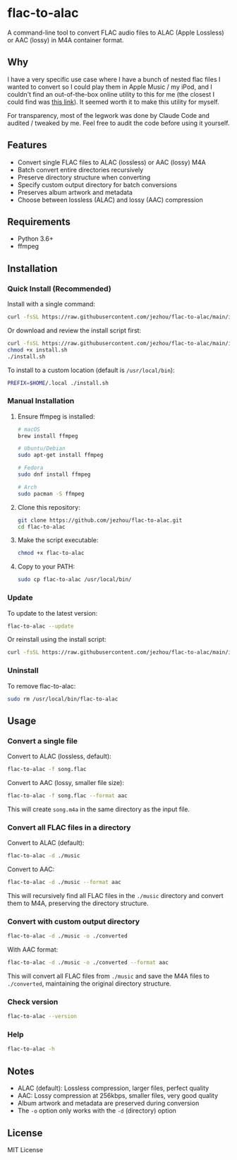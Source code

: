 # flac-to-alac

A command-line tool to convert FLAC audio files to ALAC (Apple Lossless) or AAC (lossy) in M4A container format.

## Why

I have a very specific use case where I have a bunch of nested flac files I wanted to convert so I could play them in Apple Music / my iPod, and I couldn't find an out-of-the-box online utility to this for me
(the closest I could find was [this link](https://unix.stackexchange.com/questions/415477/lossless-audio-conversion-from-flac-to-alac-using-ffmpeg)). It seemed worth it to make this utility for myself.

For transparency, most of the legwork was done by Claude Code and audited / tweaked by me. Feel free to audit the code before using it yourself.

## Features

- Convert single FLAC files to ALAC (lossless) or AAC (lossy) M4A
- Batch convert entire directories recursively
- Preserve directory structure when converting
- Specify custom output directory for batch conversions
- Preserves album artwork and metadata
- Choose between lossless (ALAC) and lossy (AAC) compression

## Requirements

- Python 3.6+
- ffmpeg

## Installation

### Quick Install (Recommended)

Install with a single command:

```bash
curl -fsSL https://raw.githubusercontent.com/jezhou/flac-to-alac/main/install.sh | bash
```

Or download and review the install script first:

```bash
curl -fsSL https://raw.githubusercontent.com/jezhou/flac-to-alac/main/install.sh -o install.sh
chmod +x install.sh
./install.sh
```

To install to a custom location (default is `/usr/local/bin`):

```bash
PREFIX=$HOME/.local ./install.sh
```

### Manual Installation

1. Ensure ffmpeg is installed:

   ```bash
   # macOS
   brew install ffmpeg

   # Ubuntu/Debian
   sudo apt-get install ffmpeg

   # Fedora
   sudo dnf install ffmpeg

   # Arch
   sudo pacman -S ffmpeg
   ```

2. Clone this repository:

   ```bash
   git clone https://github.com/jezhou/flac-to-alac.git
   cd flac-to-alac
   ```

3. Make the script executable:

   ```bash
   chmod +x flac-to-alac
   ```

4. Copy to your PATH:
   ```bash
   sudo cp flac-to-alac /usr/local/bin/
   ```

### Update

To update to the latest version:

```bash
flac-to-alac --update
```

Or reinstall using the install script:

```bash
curl -fsSL https://raw.githubusercontent.com/jezhou/flac-to-alac/main/install.sh | bash
```

### Uninstall

To remove flac-to-alac:

```bash
sudo rm /usr/local/bin/flac-to-alac
```

## Usage

### Convert a single file

Convert to ALAC (lossless, default):
```bash
flac-to-alac -f song.flac
```

Convert to AAC (lossy, smaller file size):
```bash
flac-to-alac -f song.flac --format aac
```

This will create `song.m4a` in the same directory as the input file.

### Convert all FLAC files in a directory

Convert to ALAC (default):
```bash
flac-to-alac -d ./music
```

Convert to AAC:
```bash
flac-to-alac -d ./music --format aac
```

This will recursively find all FLAC files in the `./music` directory and convert them to M4A, preserving the directory structure.

### Convert with custom output directory

```bash
flac-to-alac -d ./music -o ./converted
```

With AAC format:
```bash
flac-to-alac -d ./music -o ./converted --format aac
```

This will convert all FLAC files from `./music` and save the M4A files to `./converted`, maintaining the original directory structure.

### Check version

```bash
flac-to-alac --version
```

### Help

```bash
flac-to-alac -h
```

## Notes

- ALAC (default): Lossless compression, larger files, perfect quality
- AAC: Lossy compression at 256kbps, smaller files, very good quality
- Album artwork and metadata are preserved during conversion
- The `-o` option only works with the `-d` (directory) option

## License

MIT License
